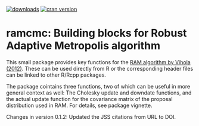 [![downloads](http://cranlogs.r-pkg.org/badges/ramcmc)](http://cranlogs.r-pkg.org/badges/ramcmc)
[![cran version](http://www.r-pkg.org/badges/version/ramcmc)](http://cran.r-project.org/package=ramcmc)

# ramcmc: Building blocks for Robust Adaptive Metropolis algorithm

This small package provides key functions for the [RAM algorithm by Vihola (2012)](http://link.springer.com/article/10.1007/s11222-011-9269-5). These can be used directly from R or the corresponding header files can be linked to other R/Rcpp packages.

The package cointains three functions, two of which can be useful in more general context as well: The Cholesky update and downdate functions, and the actual update function for the covariance matrix of the proposal distribution used in RAM. For details, see package vignette.

Changes in version 0.1.2: Updated the JSS citations from URL to DOI.